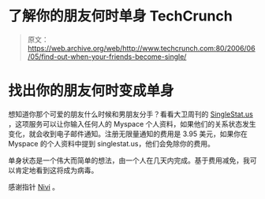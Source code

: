 # 了解你的朋友何时单身 TechCrunch

> 原文：<https://web.archive.org/web/http://www.techcrunch.com:80/2006/06/05/find-out-when-your-friends-become-single/>

# 找出你的朋友何时变成单身

 [](https://web.archive.org/web/20230218000940/http://www.singlestat.us/) 想知道你那个可爱的朋友什么时候和男朋友分手？看看大卫周刊的 [SingleStat.us](https://web.archive.org/web/20230218000940/http://singlestat.us/) ，这项服务可以让你输入任何人的 Myspace 个人资料，如果他们的关系状态发生变化，就会收到电子邮件通知。注册无限量通知的费用是 3.95 美元，如果你在 Myspace 的个人资料中提到 singlestat.us，他们会免除你的费用。

单身状态是一个伟大而简单的想法，由一个人在几天内完成。基于费用减免，我可以肯定地看到这将成为病毒。

感谢指针 [Nivi](https://web.archive.org/web/20230218000940/http://www.nivi.com/) 。